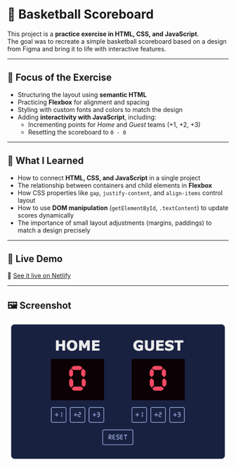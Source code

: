 # 🏀 Basketball Scoreboard  

This project is a **practice exercise in HTML, CSS, and JavaScript**.  
The goal was to recreate a simple basketball scoreboard based on a design from Figma and bring it to life with interactive features.  

---

## 🎯 Focus of the Exercise  
- Structuring the layout using **semantic HTML**  
- Practicing **Flexbox** for alignment and spacing  
- Styling with custom fonts and colors to match the design  
- Adding **interactivity with JavaScript**, including:  
  - Incrementing points for *Home* and *Guest* teams (+1, +2, +3)  
  - Resetting the scoreboard to `0 - 0`  

---

## 🧠 What I Learned  
- How to connect **HTML, CSS, and JavaScript** in a single project  
- The relationship between containers and child elements in **Flexbox**  
- How CSS properties like `gap`, `justify-content`, and `align-items` control layout  
- How to use **DOM manipulation** (`getElementById`, `.textContent`) to update scores dynamically  
- The importance of small layout adjustments (margins, paddings) to match a design precisely  

---

## 🚀 Live Demo  
🔗 [See it live on Netlify](https://your-netlify-link.netlify.app)  

---

## 🖼️ Screenshot  
![Project Screenshot](screenshot.png)  
